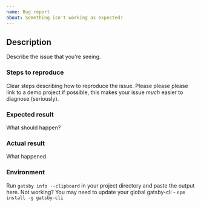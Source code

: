 ```yaml
---
name: Bug report
about: Something isn't working as expected?
---
```


<!--
  Please fill out each section below, otherwise your issue will be closed.

  Useful Links:
  - Documentation: https://www.gatsbyjs.org/docs/
  - How to File an Issue: https://www.gatsbyjs.org/docs/how-to-file-an-issue/
-->

## Description

Describe the issue that you're seeing.

### Steps to reproduce

Clear steps describing how to reproduce the issue. Please please please link to a demo project if possible, this makes your issue _much_ easier to diagnose (seriously).

### Expected result

What should happen?

### Actual result

What happened.

### Environment

Run `gatsby info --clipboard` in your project directory and paste the output here. Not working? You may need to update your global gatsby-cli - `npm install -g gatsby-cli`

